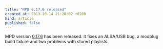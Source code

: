 ```yaml
---
title: "MPD 0.17.6 released"
created_at: 2013-10-14 21:20:02 +0200
kind: article
published: false
---
```


MPD version
[0.17.6](/download/mpd/0.17/mpd-0.17.6.tar.xz)
has been released.  It fixes an ALSA/USB bug, a modplug build failure
and two problems with stored playlists.
